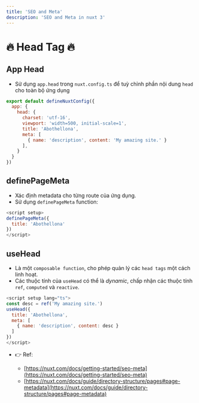```yaml
---
title: 'SEO and Meta'
description: 'SEO and Meta in nuxt 3'
---
```


# :fire: Head Tag :fire:

## App Head

- Sử dụng `app.head` trong `nuxt.config.ts` để tuỳ chỉnh phần nội dung `head` cho toàn bộ ứng dụng

```javascript
export default defineNuxtConfig({
  app: {
    head: {
      charset: 'utf-16',
      viewport: 'width=500, initial-scale=1',
      title: 'Abothellona',
      meta: [
        { name: 'description', content: 'My amazing site.' }
      ],
    }
  }
})

```

## definePageMeta

- Xác định metadata cho từng route của ứng dụng.
- Sử dụng `definePageMeta` function:

```javascript
<script setup>
definePageMeta({
  title: 'Abothellona'
})
</script>

```

## useHead

- Là một `composable function`, cho phép quản lý các `head tags` một cách linh hoạt.
- Các thuộc tính của `useHead` có thể là _dynamic_, chấp nhận các thuộc tính `ref`, `computed` và `reactive`.

```javascript
<script setup lang="ts">
const desc = ref('My amazing site.')
useHead({
  title: 'Abothellona',
  meta: [
    { name: 'description', content: desc }
  ]
})
</script>

```

- :point_right: Ref:

  - [https://nuxt.com/docs/getting-started/seo-meta](https://nuxt.com/docs/getting-started/seo-meta)
  - [https://nuxt.com/docs/guide/directory-structure/pages#page-metadata](https://nuxt.com/docs/guide/directory-structure/pages#page-metadata)
